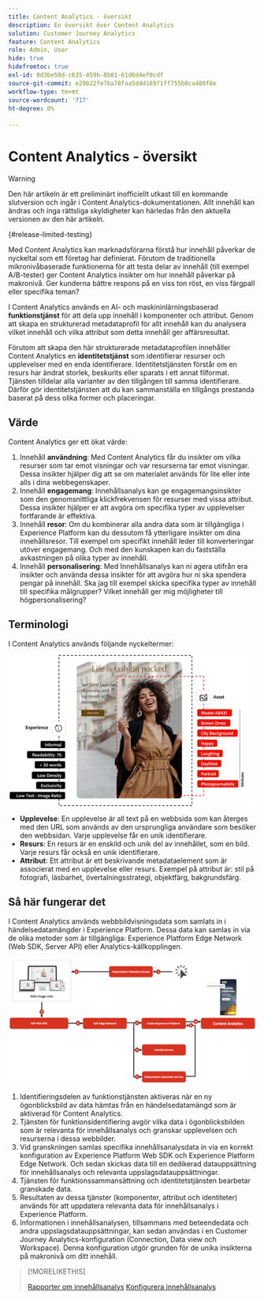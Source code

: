 ```yaml
---
title: Content Analytics - översikt
description: En översikt över Content Analytics
solution: Customer Journey Analytics
feature: Content Analytics
role: Admin, User
hide: true
hidefromtoc: true
exl-id: 0d3be50d-c635-459b-8b01-61d6d4ef0cdf
source-git-commit: e29b22fe7ba78faa5d4d169f1ff755b0ca488f8e
workflow-type: tm+mt
source-wordcount: '717'
ht-degree: 0%

---
```


# Content Analytics - översikt

<!-- 
This is a placeholder article for upcoming Content Analytics documentation. Currently used to set up contextual help entries for developer working on onboarding UI and workspace UI 
-->

>[!WARNING]
>
>Den här artikeln är ett preliminärt inofficiellt utkast till en kommande slutversion och ingår i Content Analytics-dokumentationen. Allt innehåll kan ändras och inga rättsliga skyldigheter kan härledas från den aktuella versionen av den här artikeln.
>

{#release-limited-testing}

Med Content Analytics kan marknadsförarna förstå hur innehåll påverkar de nyckeltal som ett företag har definierat. Förutom de traditionella mikronivåbaserade funktionerna för att testa delar av innehåll (till exempel A/B-tester) ger Content Analytics insikter om hur innehåll påverkar på makronivå. Ger kunderna bättre respons på en viss ton röst, en viss färgpall eller specifika teman?

I Content Analytics används en AI- och maskininlärningsbaserad **funktionstjänst** för att dela upp innehåll i komponenter och attribut. Genom att skapa en strukturerad metadataprofil för allt innehåll kan du analysera vilket innehåll och vilka attribut som detta innehåll ger affärsresultat.

Förutom att skapa den här strukturerade metadataprofilen innehåller Content Analytics en **identitetstjänst** som identifierar resurser och upplevelser med en enda identifierare. Identitetstjänsten förstår om en resurs har ändrat storlek, beskurits eller sparats i ett annat filformat. Tjänsten tilldelar alla varianter av den tillgången till samma identifierare. Därför gör identitetstjänsten att du kan sammanställa en tillgångs prestanda baserat på dess olika former och placeringar.

## Värde

Content Analytics ger ett ökat värde:

1. Innehåll **användning**: Med Content Analytics får du insikter om vilka resurser som tar emot visningar och var resurserna tar emot visningar. Dessa insikter hjälper dig att se om materialet används för lite eller inte alls i dina webbegenskaper.
1. Innehåll **engagemang**: Innehållsanalys kan ge engagemangsinsikter som den genomsnittliga klickfrekvensen för resurser med vissa attribut. Dessa insikter hjälper er att avgöra om specifika typer av upplevelser fortfarande är effektiva.
1. Innehåll **resor**: Om du kombinerar alla andra data som är tillgängliga i Experience Platform kan du dessutom få ytterligare insikter om dina innehållsresor. Till exempel om specifikt innehåll leder till konverteringar utöver engagemang. Och med den kunskapen kan du fastställa avkastningen på olika typer av innehåll.
1. Innehåll **personalisering**: Med Innehållsanalys kan ni agera utifrån era insikter och använda dessa insikter för att avgöra hur ni ska spendera pengar på innehåll. Ska jag till exempel skicka specifika typer av innehåll till specifika målgrupper? Vilket innehåll ger mig möjligheter till högpersonalisering?

## Terminologi

I Content Analytics används följande nyckeltermer:

![Assets och upplevelser](/help/content-analytics/assets//content-analytics-experience-asset.png)

* **Upplevelse**: En upplevelse är all text på en webbsida som kan återges med den URL som används av den ursprungliga användare som besöker den webbsidan. Varje upplevelse får en unik identifierare.
* **Resurs**: En resurs är en enskild och unik del av innehållet, som en bild. Varje resurs får också en unik identifierare.
* **Attribut**: Ett attribut är ett beskrivande metadataelement som är associerat med en upplevelse eller resurs. Exempel på attribut är: stil på fotografi, läsbarhet, övertalningsstrategi, objektfärg, bakgrundsfärg.

## Så här fungerar det

I Content Analytics används webbbildvisningsdata som samlats in i händelsedatamängder i Experience Platform. Dessa data kan samlas in via de olika metoder som är tillgängliga: Experience Platform Edge Network (Web SDK, Server API) eller Analytics-källkopplingen.

![Innehållsanalys - Så fungerar det](assets/how-it-works.png)


1. Identifieringsdelen av funktionstjänsten aktiveras när en ny ögonblicksbild av data hämtas från en händelsedatamängd som är aktiverad för Content Analytics.
1. Tjänsten för funktionsidentifiering avgör vilka data i ögonblicksbilden som är relevanta för innehållsanalys och granskar upplevelsen och resurserna i dessa webbilder.
1. Vid granskningen samlas specifika innehållsanalysdata in via en korrekt konfiguration av Experience Platform Web SDK och Experience Platform Edge Network. Och sedan skickas data till en dedikerad datauppsättning för innehållsanalys och relevanta uppslagsdatauppsättningar.
1. Tjänsten för funktionssammansättning och identitetstjänsten bearbetar granskade data.
1. Resultaten av dessa tjänster (komponenter, attribut och identiteter) används för att uppdatera relevanta data för innehållsanalys i Experience Platform.
1. Informationen i innehållsanalysen, tillsammans med beteendedata och andra uppslagsdatauppsättningar, kan sedan användas i en Customer Journey Analytics-konfiguration (Connection, Data view och Workspace). Denna konfiguration utgör grunden för de unika insikterna på makronivå om ditt innehåll.

>[!MORELIKETHIS]
>
>[Rapporter om innehållsanalys](report/report.md)
>[Konfigurera innehållsanalys](config/configuration.md)
